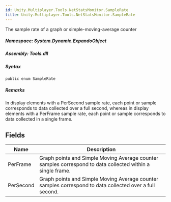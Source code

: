 ```yaml
---  
id: Unity.Multiplayer.Tools.NetStatsMonitor.SampleRate  
title: Unity.Multiplayer.Tools.NetStatsMonitor.SampleRate  
---
```


<div class="markdown level0 summary">

The sample rate of a graph or simple-moving-average counter

</div>

<div class="markdown level0 conceptual">

</div>

##### **Namespace**: System.Dynamic.ExpandoObject

##### **Assembly**: Tools.dll

##### Syntax

``` lang-csharp
public enum SampleRate
```

##### **Remarks**

<div class="markdown level0 remarks">

In display elements with a PerSecond sample rate, each point or sample
corresponds to data collected over a full second, whereas in display
elements with a PerFrame sample rate, each point or sample corresponds
to data collected in a single frame.

</div>

## Fields

| Name      | Description                                                                                                |
|-----------|------------------------------------------------------------------------------------------------------------|
| PerFrame  | Graph points and Simple Moving Average counter samples correspond to data collected within a single frame. |
| PerSecond | Graph points and Simple Moving Average counter samples correspond to data collected over a full second.    |
